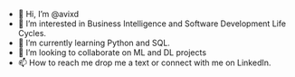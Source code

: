 - 👋 Hi, I’m @avixd
- 👀 I’m interested in Business Intelligence and Software Development Life Cycles.
- 🌱 I’m currently learning Python and SQL.
- 💞️ I’m looking to collaborate on ML and DL projects
- 📫 How to reach me drop me a text or connect with me on LinkedIn.

<!---
avixd/avixd is a ✨ special ✨ repository because its `README.md` (this file) appears on your GitHub profile.
You can click the Preview link to take a look at your changes.
--->
